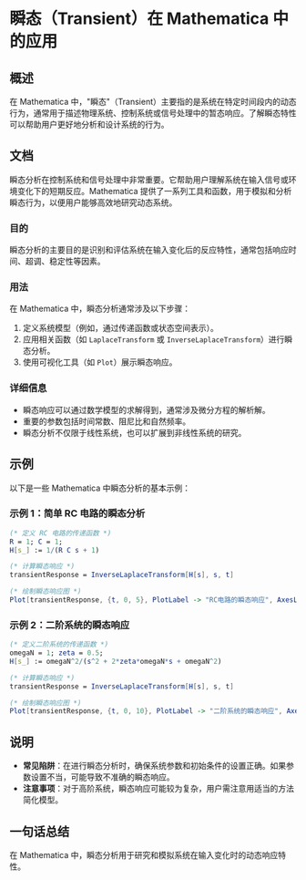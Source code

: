 <!--
Meta Description: # 瞬态（Transient）在 Mathematica 中的应用 ## 概述 在 Mathematica 中，"瞬态"（Transient）主要指的是系统在特定时间段内的动态行为，通常用于描述物理系统、控制系统或信号处理中的暂态响应。了解瞬态特性可以帮助用户更好地分析和设计系统的行为。 ## 文档...
Meta Keywords: mathematica, transientresponse, omegan, inverselaplacetransform, plot
-->

# 瞬态（Transient）在 Mathematica 中的应用

## 概述
在 Mathematica 中，"瞬态"（Transient）主要指的是系统在特定时间段内的动态行为，通常用于描述物理系统、控制系统或信号处理中的暂态响应。了解瞬态特性可以帮助用户更好地分析和设计系统的行为。

## 文档
瞬态分析在控制系统和信号处理中非常重要。它帮助用户理解系统在输入信号或环境变化下的短期反应。Mathematica 提供了一系列工具和函数，用于模拟和分析瞬态行为，以便用户能够高效地研究动态系统。

### 目的
瞬态分析的主要目的是识别和评估系统在输入变化后的反应特性，通常包括响应时间、超调、稳定性等因素。

### 用法
在 Mathematica 中，瞬态分析通常涉及以下步骤：
1. 定义系统模型（例如，通过传递函数或状态空间表示）。
2. 应用相关函数（如 `LaplaceTransform` 或 `InverseLaplaceTransform`）进行瞬态分析。
3. 使用可视化工具（如 `Plot`）展示瞬态响应。

### 详细信息
- 瞬态响应可以通过数学模型的求解得到，通常涉及微分方程的解析解。
- 重要的参数包括时间常数、阻尼比和自然频率。
- 瞬态分析不仅限于线性系统，也可以扩展到非线性系统的研究。

## 示例
以下是一些 Mathematica 中瞬态分析的基本示例：

### 示例 1：简单 RC 电路的瞬态分析
```mathematica
(* 定义 RC 电路的传递函数 *)
R = 1; C = 1;
H[s_] := 1/(R C s + 1)

(* 计算瞬态响应 *)
transientResponse = InverseLaplaceTransform[H[s], s, t]

(* 绘制瞬态响应图 *)
Plot[transientResponse, {t, 0, 5}, PlotLabel -> "RC电路的瞬态响应", AxesLabel -> {"时间", "响应"}]
```

### 示例 2：二阶系统的瞬态响应
```mathematica
(* 定义二阶系统的传递函数 *)
omegaN = 1; zeta = 0.5;
H[s_] := omegaN^2/(s^2 + 2*zeta*omegaN*s + omegaN^2)

(* 计算瞬态响应 *)
transientResponse = InverseLaplaceTransform[H[s], s, t]

(* 绘制瞬态响应图 *)
Plot[transientResponse, {t, 0, 10}, PlotLabel -> "二阶系统的瞬态响应", AxesLabel -> {"时间", "响应"}]
```

## 说明
- **常见陷阱**：在进行瞬态分析时，确保系统参数和初始条件的设置正确。如果参数设置不当，可能导致不准确的瞬态响应。
- **注意事项**：对于高阶系统，瞬态响应可能较为复杂，用户需注意用适当的方法简化模型。

## 一句话总结
在 Mathematica 中，瞬态分析用于研究和模拟系统在输入变化时的动态响应特性。